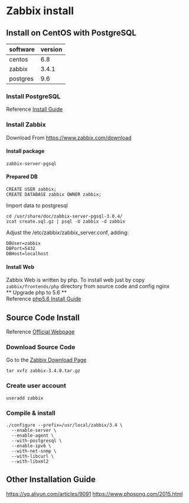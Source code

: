 # Zabbix install

## Install on CentOS with PostgreSQL
software | version
---- | ----
centos | 6.8
zabbix | 3.4.1
postgres | 9.6

### Install PostgreSQL 
Reference [Install Guide](https://github.com/jaiminpan/fast-memo/blob/master/PostgreSQL/install.md)

### Install Zabbix
Download From https://www.zabbix.com/download

#### Install package
```
zabbix-server-pgsql
```

#### Prepared DB
```
CREATE USER zabbix;
CREATE DATABASE zabbix OWNER zabbix;
```
Import data to postgresql
```
cd /usr/share/doc/zabbix-server-pgsql-3.0.4/
zcat create.sql.gz | psql -U zabbix -d zabbix
```

Adjust the /etc/zabbix/zabbix_server.conf, adding:
```
DBUser=zabbix
DBPort=5432
DBHost=localhost
```
#### Install Web
Zabbix Web is written by php.
To install web just by copy `zabbix/frontends/php` directory from source code and config nginx  
** Upgrade php to 5.6 **  
Reference [php5.6 Install Guide](https://github.com/jaiminpan/fast-memo/blob/master/php/install.md)


## Source Code Install
Reference [Official Webpage](https://www.zabbix.com/documentation/3.4/manual/installation/install)
### Download Source Code
Go to the [Zabbix Download Page](https://www.zabbix.com/download)
```
tar xvfz zabbix-3.4.0.tar.gz
```
### Create user account
```
useradd zabbix
```

### Compile & install
```
./configure --prefix=/usr/local/zabbix/3.4 \
  --enable-server \
  --enable-agent \
  --with-postgresql \
  --enable-ipv6 \
  --with-net-snmp \
  --with-libcurl \
  --with-libxml2
```


## Other Installation Guide
https://yq.aliyun.com/articles/9091
https://www.phpsong.com/2015.html



